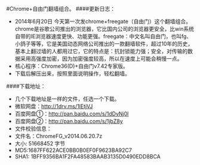 #Chrome+自由门翻墙组合。
####更新日志：
* 2014年6月20日 今天第一次发chrome+freegate（自由门）这个翻墙组合。chrome是谷歌公司推出的浏览器，它比国内公司的浏览器更安全，比win系统自带的IE浏览器速度更快、功能更强。freegate：中文名叫自由门，也叫fg、小鸽子等等，它是美国动态网络公司推出的一款翻墙软件，超过10年的历史，基本上翻过墙的人都用过它，它的特点是：抗封锁能力强；安全，对传输的数据采用高强度加密，因为加密强度较高，所以在速度上可能会稍慢一点。
* 核心程序：Chrome36(D)+自由门v7.42专家版。
* 下载后解压出来，按照里面说明操作，轻松翻墙。

####下载地址：
* 几个下载地址是一样的文件，任选一个下载。
* 微软网盘：http://1drv.ms/1lEtjVJ
* 百度网盘①：http://pan.baidu.com/s/1dDvNj0l
* 百度网盘②：http://pan.baidu.com/s/1jbZ8y
* 文件校验信息：
* 文件名：ChromeFG_v2014.06.20.7z
* 大小: 51668452 字节
* MD5:1687FF622ACE0BB0B0EF0F9623BA92C7
* SHA1: 1BFF9356BA1F2FA48583BAAB3135D0490EDD8BCA
